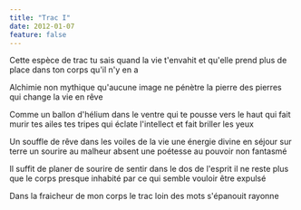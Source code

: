 ```yaml
---
title: "Trac I"
date: 2012-01-07
feature: false
---
```


Cette espèce de trac
tu sais quand la vie t'envahit
et qu'elle prend plus de place dans ton corps
qu'il n'y en a

Alchimie non mythique
qu'aucune image ne pénètre
la pierre des pierres
qui change la vie en rêve

Comme un ballon d'hélium dans le ventre qui te pousse vers le haut
qui fait murir tes ailes tes tripes
qui éclate l'intellect
et fait briller les yeux

Un souffle de rêve dans les voiles de la vie
une énergie divine en séjour sur terre
un sourire au malheur absent
une poétesse au pouvoir non fantasmé

Il suffit de planer de sourire de sentir dans le dos de l'esprit
il ne reste plus que le corps
presque inhabité
par ce qui semble vouloir être expulsé

Dans la fraicheur de mon corps le trac
loin des mots
s'épanouit
rayonne
